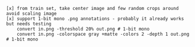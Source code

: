     [x] from train set, take center image and few random crops around avoid scaling image
    [x] support 1-bit mono .png annotations - probably it already works but needs testing
        convert in.png -threshold 20% out.png # 1-bit mono
        convert in.png -colorspace gray +matte -colors 2 -depth 1 out.png # 1-bit mono
